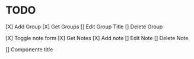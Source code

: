 # TODO

[X] Add Group
[X] Get Groups
[] Edit Group Title
[] Delete Group

[X] Toggle note form
[X] Get Notes
[X] Add note
[] Edit Note
[] Delete Note

[] Componente title
